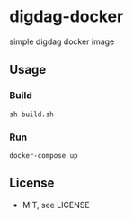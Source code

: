 # digdag-docker
simple digdag docker image

## Usage
### Build
```
sh build.sh
```
### Run
```
docker-compose up
```
## License
* MIT, see LICENSE
